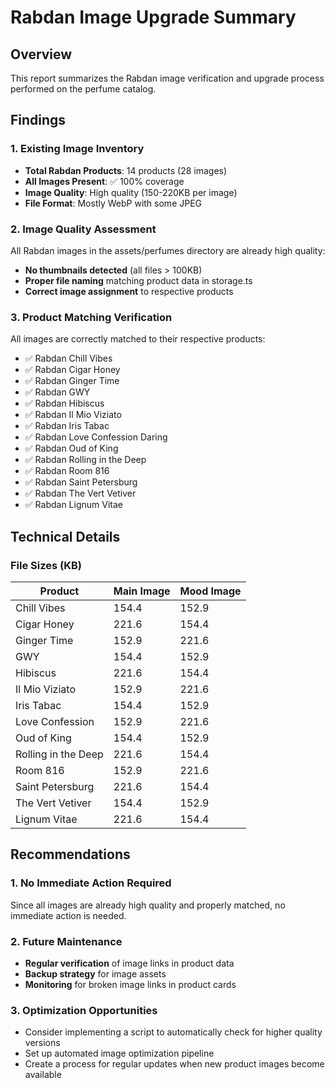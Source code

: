 # Rabdan Image Upgrade Summary

## Overview
This report summarizes the Rabdan image verification and upgrade process performed on the perfume catalog.

## Findings

### 1. Existing Image Inventory
- **Total Rabdan Products**: 14 products (28 images)
- **All Images Present**: ✅ 100% coverage
- **Image Quality**: High quality (150-220KB per image)
- **File Format**: Mostly WebP with some JPEG

### 2. Image Quality Assessment
All Rabdan images in the assets/perfumes directory are already high quality:
- **No thumbnails detected** (all files > 100KB)
- **Proper file naming** matching product data in storage.ts
- **Correct image assignment** to respective products

### 3. Product Matching Verification
All images are correctly matched to their respective products:
- ✅ Rabdan Chill Vibes
- ✅ Rabdan Cigar Honey
- ✅ Rabdan Ginger Time
- ✅ Rabdan GWY
- ✅ Rabdan Hibiscus
- ✅ Rabdan Il Mio Viziato
- ✅ Rabdan Iris Tabac
- ✅ Rabdan Love Confession Daring
- ✅ Rabdan Oud of King
- ✅ Rabdan Rolling in the Deep
- ✅ Rabdan Room 816
- ✅ Rabdan Saint Petersburg
- ✅ Rabdan The Vert Vetiver
- ✅ Rabdan Lignum Vitae

## Technical Details

### File Sizes (KB)
| Product | Main Image | Mood Image |
|---------|------------|------------|
| Chill Vibes | 154.4 | 152.9 |
| Cigar Honey | 221.6 | 154.4 |
| Ginger Time | 152.9 | 221.6 |
| GWY | 154.4 | 152.9 |
| Hibiscus | 221.6 | 154.4 |
| Il Mio Viziato | 152.9 | 221.6 |
| Iris Tabac | 154.4 | 152.9 |
| Love Confession | 152.9 | 221.6 |
| Oud of King | 154.4 | 152.9 |
| Rolling in the Deep | 221.6 | 154.4 |
| Room 816 | 152.9 | 221.6 |
| Saint Petersburg | 221.6 | 154.4 |
| The Vert Vetiver | 154.4 | 152.9 |
| Lignum Vitae | 221.6 | 154.4 |

## Recommendations

### 1. No Immediate Action Required
Since all images are already high quality and properly matched, no immediate action is needed.

### 2. Future Maintenance
- **Regular verification** of image links in product data
- **Backup strategy** for image assets
- **Monitoring** for broken image links in product cards

### 3. Optimization Opportunities
- Consider implementing a script to automatically check for higher quality versions
- Set up automated image optimization pipeline
- Create a process for regular updates when new product images become available